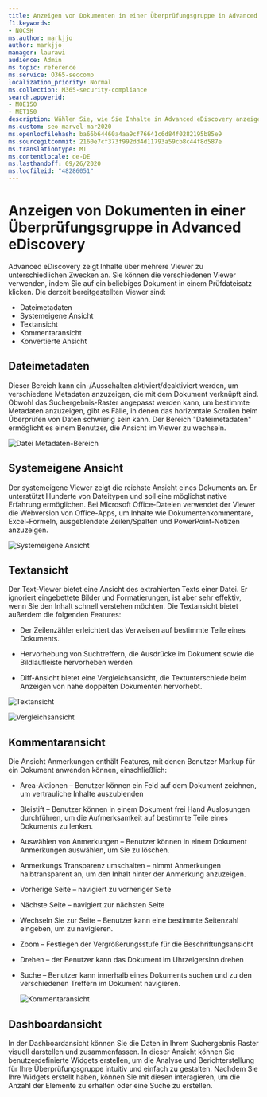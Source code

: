 ```yaml
---
title: Anzeigen von Dokumenten in einer Überprüfungsgruppe in Advanced eDiscovery
f1.keywords:
- NOCSH
ms.author: markjjo
author: markjjo
manager: laurawi
audience: Admin
ms.topic: reference
ms.service: O365-seccomp
localization_priority: Normal
ms.collection: M365-security-compliance
search.appverid:
- MOE150
- MET150
description: Wählen Sie, wie Sie Inhalte in Advanced eDiscovery anzeigen, beispielsweise Text, Anmerkungen, konvertierte oder systemeigene Ansichten.
ms.custom: seo-marvel-mar2020
ms.openlocfilehash: ba66b64460a4aa9cf76641c6d84f0282195b85e9
ms.sourcegitcommit: 2160e7cf373f992dd4d11793a59cb8c44f8d587e
ms.translationtype: MT
ms.contentlocale: de-DE
ms.lasthandoff: 09/26/2020
ms.locfileid: "48286051"
---
```

# <a name="view-documents-in-a-review-set-in-advanced-ediscovery"></a>Anzeigen von Dokumenten in einer Überprüfungsgruppe in Advanced eDiscovery

Advanced eDiscovery zeigt Inhalte über mehrere Viewer zu unterschiedlichen Zwecken an. Sie können die verschiedenen Viewer verwenden, indem Sie auf ein beliebiges Dokument in einem Prüfdateisatz klicken. Die derzeit bereitgestellten Viewer sind:

- Dateimetadaten
- Systemeigene Ansicht
- Textansicht
- Kommentaransicht
- Konvertierte Ansicht

## <a name="file-metadata"></a>Dateimetadaten

Dieser Bereich kann ein-/Ausschalten aktiviert/deaktiviert werden, um verschiedene Metadaten anzuzeigen, die mit dem Dokument verknüpft sind. Obwohl das Suchergebnis-Raster angepasst werden kann, um bestimmte Metadaten anzuzeigen, gibt es Fälle, in denen das horizontale Scrollen beim Überprüfen von Daten schwierig sein kann. Der Bereich "Dateimetadaten" ermöglicht es einem Benutzer, die Ansicht im Viewer zu wechseln.

![Datei Metadaten-Bereich
](../media/Reviewimage2.png)

## <a name="native-view"></a>Systemeigene Ansicht

Der systemeigene Viewer zeigt die reichste Ansicht eines Dokuments an. Er unterstützt Hunderte von Dateitypen und soll eine möglichst native Erfahrung ermöglichen. Bei Microsoft Office-Dateien verwendet der Viewer die Webversion von Office-Apps, um Inhalte wie Dokumentenkommentare, Excel-Formeln, ausgeblendete Zeilen/Spalten und PowerPoint-Notizen anzuzeigen.

![Systemeigene Ansicht
](../media/Reviewimage3.png)

## <a name="text-view"></a>Textansicht

Der Text-Viewer bietet eine Ansicht des extrahierten Texts einer Datei. Er ignoriert eingebettete Bilder und Formatierungen, ist aber sehr effektiv, wenn Sie den Inhalt schnell verstehen möchten. Die Textansicht bietet außerdem die folgenden Features:

  - Der Zeilenzähler erleichtert das Verweisen auf bestimmte Teile eines Dokuments.

  - Hervorhebung von Suchtreffern, die Ausdrücke im Dokument sowie die Bildlaufleiste hervorheben werden

  - Diff-Ansicht bietet eine Vergleichsansicht, die Textunterschiede beim Anzeigen von nahe doppelten Dokumenten hervorhebt.

![Textansicht
](../media/Reviewimage4.png)

![Vergleichsansicht
](../media/Reviewimage5.png)

## <a name="annotate-view"></a>Kommentaransicht

Die Ansicht Anmerkungen enthält Features, mit denen Benutzer Markup für ein Dokument anwenden können, einschließlich:

  - Area-Aktionen – Benutzer können ein Feld auf dem Dokument zeichnen, um vertrauliche Inhalte auszublenden

  - Bleistift – Benutzer können in einem Dokument frei Hand Auslosungen durchführen, um die Aufmerksamkeit auf bestimmte Teile eines Dokuments zu lenken.

  - Auswählen von Anmerkungen – Benutzer können in einem Dokument Anmerkungen auswählen, um Sie zu löschen.

  - Anmerkungs Transparenz umschalten – nimmt Anmerkungen halbtransparent an, um den Inhalt hinter der Anmerkung anzuzeigen.

  - Vorherige Seite – navigiert zu vorheriger Seite

  - Nächste Seite – navigiert zur nächsten Seite

  - Wechseln Sie zur Seite – Benutzer kann eine bestimmte Seitenzahl eingeben, um zu navigieren.

  - Zoom – Festlegen der Vergrößerungsstufe für die Beschriftungsansicht

  - Drehen – der Benutzer kann das Dokument im Uhrzeigersinn drehen

  - Suche – Benutzer kann innerhalb eines Dokuments suchen und zu den verschiedenen Treffern im Dokument navigieren.
    
    ![Kommentaransicht
    ](../media/Reviewimage1.png)

## <a name="dashboard-view"></a>Dashboardansicht 
In der Dashboardansicht können Sie die Daten in Ihrem Suchergebnis Raster visuell darstellen und zusammenfassen. In dieser Ansicht können Sie benutzerdefinierte Widgets erstellen, um die Analyse und Berichterstellung für Ihre Überprüfungsgruppe intuitiv und einfach zu gestalten. Nachdem Sie Ihre Widgets erstellt haben, können Sie mit diesen interagieren, um die Anzahl der Elemente zu erhalten oder eine Suche zu erstellen. 
